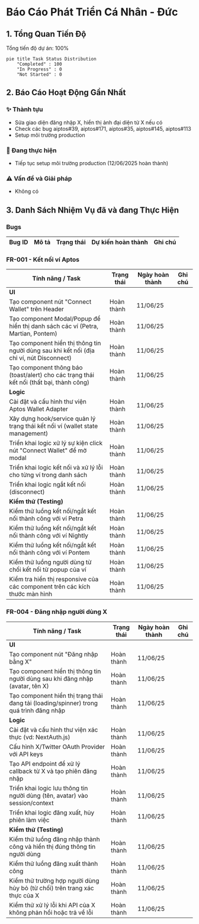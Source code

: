 # Báo Cáo Phát Triển Cá Nhân - Đức

## 1. Tổng Quan Tiến Độ

Tổng tiến độ dự án: 100%

```mermaid
pie title Task Status Distribution
    "Completed" : 100
    "In Progress" : 0
    "Not Started" : 0
```

## 2. Báo Cáo Hoạt Động Gần Nhất

### ✨ Thành tựu
- Sửa giao diện đăng nhập X, hiển thị ảnh đại diện từ X nếu có
- Check các bug aiptos#39, aiptos#171, aiptos#35, aiptos#145, aiptos#113
- Setup môi trường production

### 🚧 Đang thực hiện
- Tiếp tục setup môi trường production (12/06/2025 hoàn thành)

### ⚠️ Vấn đề và Giải pháp
- Không có

## 3. Danh Sách Nhiệm Vụ đã và đang Thực Hiện

### Bugs
| Bug ID | Mô tả | Trạng thái | Dự kiến hoàn thành | Ghi chú |
|--------|-------|------------|-------------------|----------|


### FR-001 - Kết nối ví Aptos
| Tính năng / Task | Trạng thái | Ngày hoàn thành | Ghi chú |
|------------------|------------|-----------------|----------|
| **UI** | | | |
| Tạo component nút "Connect Wallet" trên Header | Hoàn thành | 11/06/25 | |
| Tạo component Modal/Popup để hiển thị danh sách các ví (Petra, Martian, Pontem) | Hoàn thành | 11/06/25 | |
| Tạo component hiển thị thông tin người dùng sau khi kết nối (địa chỉ ví, nút Disconnect) | Hoàn thành | 11/06/25 | |
| Tạo component thông báo (toast/alert) cho các trạng thái kết nối (thất bại, thành công) | Hoàn thành | 11/06/25 | |
| **Logic** | | | |
| Cài đặt và cấu hình thư viện Aptos Wallet Adapter | Hoàn thành | 11/06/25 | |
| Xây dựng hook/service quản lý trạng thái kết nối ví (wallet state management) | Hoàn thành | 11/06/25 | |
| Triển khai logic xử lý sự kiện click nút "Connect Wallet" để mở modal | Hoàn thành | 11/06/25 | |
| Triển khai logic kết nối và xử lý lỗi cho từng ví trong danh sách | Hoàn thành | 11/06/25 | |
| Triển khai logic ngắt kết nối (disconnect) | Hoàn thành | 11/06/25 | |
| **Kiểm thử (Testing)** | | | |
| Kiểm thử luồng kết nối/ngắt kết nối thành công với ví Petra | Hoàn thành | 11/06/25 | |
| Kiểm thử luồng kết nối/ngắt kết nối thành công với ví Nightly | Hoàn thành | 11/06/25 | |
| Kiểm thử luồng kết nối/ngắt kết nối thành công với ví Pontem | Hoàn thành | 11/06/25 | |
| Kiểm thử luồng người dùng từ chối kết nối từ popup của ví | Hoàn thành | 11/06/25 | |
| Kiểm tra hiển thị responsive của các component trên các kích thước màn hình | Hoàn thành | 11/06/25 | |

### FR-004 - Đăng nhập người dùng X
| Tính năng / Task | Trạng thái | Ngày hoàn thành | Ghi chú |
|------------------|------------|-----------------|----------|
| **UI** | | | |
| Tạo component nút "Đăng nhập bằng X" | Hoàn thành | 11/06/25 | |
| Tạo component hiển thị thông tin người dùng sau khi đăng nhập (avatar, tên X) | Hoàn thành | 11/06/25 | |
| Tạo component hiển thị trạng thái đang tải (loading/spinner) trong quá trình đăng nhập | Hoàn thành | 11/06/25 | |
| **Logic** | | | |
| Cài đặt và cấu hình thư viện xác thực (vd: NextAuth.js) | Hoàn thành | 11/06/25 | |
| Cấu hình X/Twitter OAuth Provider với API keys | Hoàn thành | 11/06/25 | |
| Tạo API endpoint để xử lý callback từ X và tạo phiên đăng nhập | Hoàn thành | 11/06/25 | |
| Triển khai logic lưu thông tin người dùng (tên, avatar) vào session/context | Hoàn thành | 11/06/25 | |
| Triển khai logic đăng xuất, hủy phiên làm việc | Hoàn thành | 11/06/25 | |
| **Kiểm thử (Testing)** | | | |
| Kiểm thử luồng đăng nhập thành công và hiển thị đúng thông tin người dùng | Hoàn thành | 11/06/25 | |
| Kiểm thử luồng đăng xuất thành công | Hoàn thành | 11/06/25 | |
| Kiểm thử trường hợp người dùng hủy bỏ (từ chối) trên trang xác thực của X | Hoàn thành | 11/06/25 | |
| Kiểm thử xử lý lỗi khi API của X không phản hồi hoặc trả về lỗi | Hoàn thành | 11/06/25 | |
